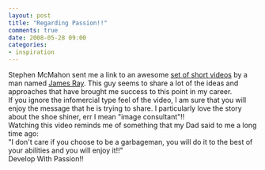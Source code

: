 ```yaml
---
layout: post
title: "Regarding Passion!!"
comments: true
date: 2008-05-28 09:00
categories:
- inspiration
---
```


Stephen McMahon sent me a link to an awesome [set of short videos](http://www.youtube.com/watch?v=AFUOrw8AvEI&feature=related) by a man named [James Ray](http://jamesray.com/). This guy seems to share a lot of the ideas and approaches that have brought me success to this point in my career.  
If you ignore the infomercial type feel of the video, I am sure that you will enjoy the message that he is trying to share. I particularly love the story about the shoe shiner, err I mean "image consultant"!!  
Watching this video reminds me of something that my Dad said to me a long time ago:  
"I don't care if you choose to be a garbageman, you will do it to the best of your abilities and you will enjoy it!!"  
Develop With Passion!!




